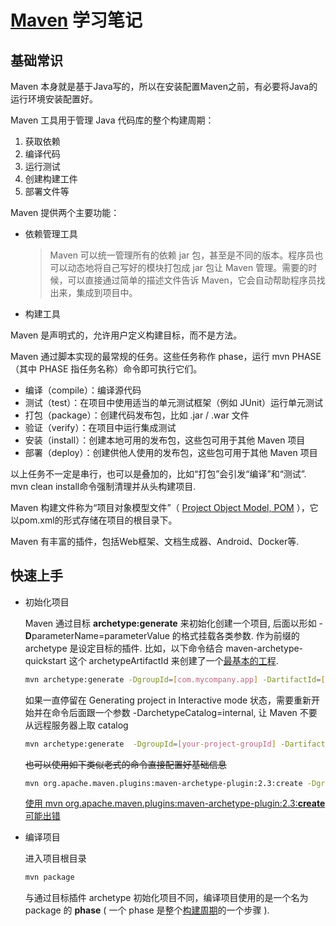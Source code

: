 # [Maven](https://maven.apache.org/guides/getting-started/maven-in-five-minutes.html) 学习笔记

## 基础常识

Maven 本身就是基于Java写的，所以在安装配置Maven之前，有必要将Java的运行环境安装配置好。

Maven 工具用于管理 Java 代码库的整个构建周期：

1. 获取依赖
2. 编译代码
3. 运行测试
4. 创建构建工件
5. 部署文件等

Maven 提供两个主要功能：

* 依赖管理工具
    > Maven 可以统一管理所有的依赖 jar 包，甚至是不同的版本。程序员也可以动态地将自己写好的模块打包成 jar 包让 Maven 管理。需要的时候，可以直接通过简单的描述文件告诉 Maven，它会自动帮助程序员找出来，集成到项目中。
* 构建工具

Maven 是声明式的，允许用户定义构建目标，而不是方法。

Maven 通过脚本实现的最常规的任务。这些任务称作 phase，运行 mvn PHASE（其中 PHASE 指任务名称）命令即可执行它们。

* 编译（compile）：编译源代码
* 测试（test）：在项目中使用适当的单元测试框架（例如 JUnit）运行单元测试
* 打包（package）：创建代码发布包，比如 .jar / .war 文件
* 验证（verify）：在项目中运行集成测试
* 安装（install）：创建本地可用的发布包，这些包可用于其他 Maven 项目
* 部署（deploy）：创建供他人使用的发布包，这些包可用于其他 Maven 项目

以上任务不一定是串行，也可以是叠加的，比如“打包”会引发“编译”和“测试”. mvn clean install命令强制清理并从头构建项目.

Maven 构建文件称为“项目对象模型文件”（ [Project Object Model, POM](https://maven.apache.org/guides/introduction/introduction-to-the-pom.html) ），它以pom.xml的形式存储在项目的根目录下。

Maven 有丰富的插件，包括Web框架、文档生成器、Android、Docker等.

## 快速上手

* 初始化项目

    Maven 通过目标 **archetype:generate** 来初始化创建一个项目, 后面以形如 -**D**parameterName=parameterValue 的格式挂载各类参数.
    作为前缀的 archetype 是设定目标的插件. 比如，以下命令结合 maven-archetype-quickstart 这个 archetypeArtifactId 来创建了一个[最基本的工程](https://maven.apache.org/guides/introduction/introduction-to-the-standard-directory-layout.html).

    ```bash
    mvn archetype:generate -DgroupId=[com.mycompany.app] -DartifactId=[my-app] -DarchetypeArtifactId=maven-archetype-quickstart -DarchetypeVersion=1.4 -DinteractiveMode=false
    ```

    如果一直停留在 Generating project in Interactive mode 状态，需要重新开始并在命令后面跟一个参数 -DarchetypeCatalog=internal, 让 Maven 不要从远程服务器上取 catalog
    ```bash
    mvn archetype:generate  -DgroupId=[your-project-groupId] -DartifactId=[your-project-name] -DarchetypeCatalog=internal
    ```

    ~~也可以使用如下类似老式的命令直接配置好基础信息~~
    ```bash
    mvn org.apache.maven.plugins:maven-archetype-plugin:2.3:create -DgroupId=now.geextudio -DartifactId=mavenlab002 -DpackageName=now.geextudio.mavenlab002 -DarchetypeCatalog=internal
    ```

    [使用 mvn org.apache.maven.plugins:maven-archetype-plugin:2.3:**create** 可能出错](https://blog.csdn.net/wuliusir/article/details/49906217)

* 编译项目

    进入项目根目录

    ```bash
    mvn package
    ```

    与通过目标插件 archetype 初始化项目不同，编译项目使用的是一个名为 package 的 **phase** ( 一个 phase 是整个[构建周期](https://maven.apache.org/guides/introduction/introduction-to-the-lifecycle.html)的一个步骤 ). 
